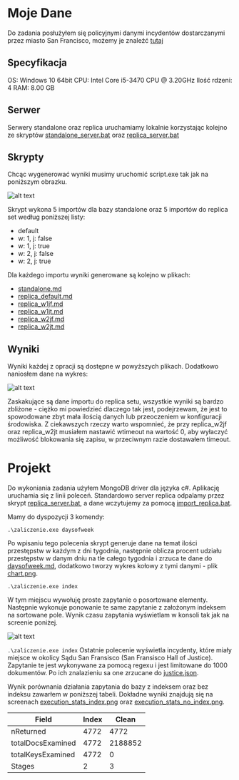 # Moje Dane

Do zadania posłużyłem się policyjnymi danymi incydentów dostarczanymi przez miasto San Francisco, możemy je znaleźć [tutaj](https://data.sfgov.org/Public-Safety/-Change-Notice-Police-Department-Incidents/tmnf-yvry)

## Specyfikacja
OS: Windows 10 64bit
CPU: Intel Core i5-3470 CPU @ 3.20GHz
Ilość rdzeni: 4
RAM: 8.00 GB

## Serwer
Serwery standalone oraz replica uruchamiamy lokalnie korzystając kolejno ze skryptów [standalone_server.bat](standalone_server.bat) oraz [replica_server.bat](replica_server.bat)

## Skrypty
Chcąc wygenerować wyniki musimy uruchomić script.exe tak jak na poniższym obrazku.

![alt text](https://i.imgur.com/N0XhVG1.png)

Skrypt wykona 5 importów dla bazy standalone oraz 5 importów do replica set według poniższej listy:

* default
* w: 1, j: false
* w: 1, j: true
* w: 2, j: false
* w: 2, j: true

Dla każdego importu wyniki generowane są kolejno w plikach:

* [standalone.md](standalone.md)
* [replica_default.md](replica_default.md)
* [replica_w1jf.md](replica_w1jf.md)
* [replica_w1jt.md](replica_w1jt.md)
* [replica_w2jf.md](replica_w2jf.md)
* [replica_w2jt.md](replica_w2jt.md)

## Wyniki
Wyniki każdej z opracji są dostępne w powyższych plikach. Dodatkowo naniosłem dane na wykres:

![alt text](https://i.imgur.com/q1xzHBm.png)

Zaskakujące są dane importu do replica setu, wszystkie wyniki są bardzo zbliżone - ciężko mi powiedzieć dlaczego tak jest, podejrzewam, że jest to spowodowane zbyt mała ilością danych lub przeoczeniem w konfiguracji środowiska. Z ciekawszych rzeczy warto wspomnieć, że przy replica_w2jf oraz replica_w2jt musiałem nastawić wtimeout na wartość 0, aby wyłaczyć możliwość blokowania się zapisu, w przeciwnym razie dostawałem timeout.

# Projekt
Do wykoniania zadania użyłem MongoDB driver dla języka c#. Aplikację uruchamia się z linii poleceń. Standardowo server replica odpalamy przez skrypt [replica_server.bat](replica_server.bat), a dane wczytujemy za pomocą [import_replica.bat](import_replica.bat). 

Mamy do dyspozycji 3 komendy:

`.\zaliczenie.exe daysofweek`

Po wpisaniu tego polecenia skrypt generuje dane na temat ilości przestępstw w każdym z dni tygodnia, następnie oblicza procent udziału przestępstw w danym dniu na tle całego tygodnia i zrzuca te dane do [daysofweek.md](daysofweek.md), dodatkowo tworzy wykres kołowy z tymi danymi - plik [chart.png](chart.png).

`.\zaliczenie.exe index`

W tym miejscu wywołuję proste zapytanie o posortowane elementy. Następnie wykonuje ponowanie te same zapytanie z założonym indeksem na sortowane pole. Wynik czasu zapytania wyświetlam w konsoli tak jak na screenie poniżej.

![alt text](https://i.imgur.com/IISNDTM.png)

`.\zaliczenie.exe index`
Ostatnie polecenie wyświetla incydenty, które miały miejsce w okolicy Sądu San Fransisco (San Fransisco Hall of Justice). Zapytanie te jest wykonywane za pomocą regexu i jest limitowane do 1000 dokumentów. Po ich znalazieniu sa one zrzucane do [justice.json](justice.json).



Wynik porównania działania zapytania do bazy z indeksem oraz bez indeksu zawarłem w poniższej tabeli. Dokładne wyniki znajdują się na screenach [execution_stats_index.png](execution_stats_index.png) oraz [execution_stats_no_index.png](execution_stats_no_index.png).


| Field | Index | Clean |
| ---- | ---- | ---- |
| nReturned | 4772 | 4772 |
| totalDocsExamined | 4772 | 2188852 |
| totalKeysExamined | 4772 | 0 |
| Stages | 2 | 3 |

